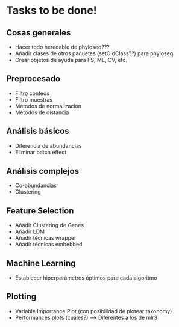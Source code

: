# Tasks to be done!

## Cosas generales

* Hacer todo heredable de phyloseq???
* Añadir clases de otros paquetes (setOldClass??) para phyloseq
* Crear objetos de ayuda para FS, ML, CV, etc.


## Preprocesado

* Filtro conteos
* Filtro muestras
* Métodos de normalización
* Métodos de distancia


## Análisis básicos

* Diferencia de abundancias
* Eliminar batch effect


## Análisis complejos

* Co-abundancias
* Clustering

## Feature Selection

* Añadir Clustering de Genes
* Añadir LDM
* Añadir técnicas wrapper
* Añadir técnicas embebbed


## Machine Learning

* Establecer hiperparámetros óptimos para cada algoritmo


## Plotting

* Variable Importance Plot (con posibilidad de plotear taxonomy)
* Performances plots (cuáles?) --> Diferentes a los de mlr3